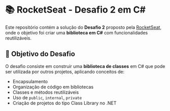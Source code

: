 # 📚 RocketSeat - Desafio 2 em C#

Este repositório contém a solução do **Desafio 2** proposto pela [RocketSeat](https://www.rocketseat.com.br/), onde o objetivo foi criar uma **biblioteca em C#** com funcionalidades reutilizáveis.

## 🎯 Objetivo do Desafio

O desafio consiste em construir uma **biblioteca de classes** em C# que pode ser utilizada por outros projetos, aplicando conceitos de:

- Encapsulamento
- Organização de código em bibliotecas
- Classes e métodos reutilizáveis
- Uso de `public`, `internal`, `private`
- Criação de projetos do tipo Class Library no .NET
